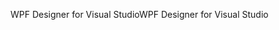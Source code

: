 <span data-ttu-id="ae095-101">WPF Designer for Visual Studio</span><span class="sxs-lookup"><span data-stu-id="ae095-101">WPF Designer for Visual Studio</span></span>